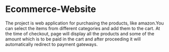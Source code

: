# Ecommerce-Website
The project is web application for purchasing the products, like amazon.You can select the items from different categories and add them to the cart. At the time of checkout, page will display all the products and some of the amount which is to be paid in the cart and after proceeding it will automatically redirect to payment gateways.
